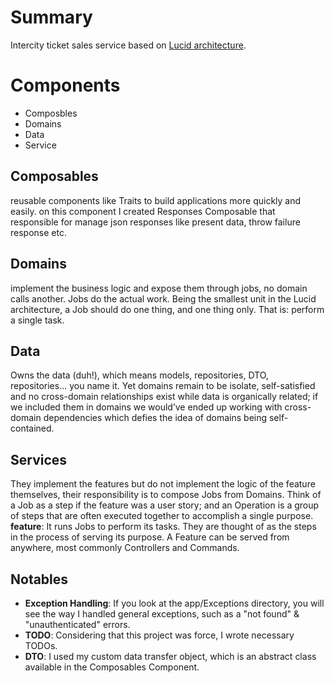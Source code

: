 # Summary
Intercity ticket sales service based on [Lucid architecture](https://lucid-architecture.gitbook.io/docs/). 

# Components
- Composbles
- Domains
- Data
- Service

## Composables
reusable components like Traits  to build applications more quickly and easily.
on this component I created Responses Composable that responsible for manage json responses like present data, throw failure response etc.

## Domains
implement the business logic and expose them through jobs, no domain calls another. Jobs do the actual work. Being the smallest unit in the Lucid architecture, a Job should do one thing, and one thing only. That is: perform a single task.

## Data
Owns the data (duh!), which means models, repositories, DTO, repositories... you name it. Yet domains remain to be isolate, self-satisfied and no cross-domain relationships exist while data is organically related; if we included them in domains we would’ve ended up working with cross-domain dependencies which defies the idea of domains being self-contained.

## Services
They implement the features but do not implement the logic of the feature themselves, their responsibility is to compose Jobs from Domains. Think of a Job as a step if the feature was a user story; and an Operation is a group of steps that are often executed together to accomplish a single purpose.
__feature__:  It runs Jobs to perform its tasks. They are thought of as the steps in the process of serving its purpose. A Feature can be served from anywhere, most commonly Controllers and Commands.

## Notables
 - __Exception Handling__: If you look at the app/Exceptions directory, you will see the way I handled general exceptions, such as a  "not found" & "unauthenticated" errors.
  - __TODO__: Considering that this project was force, I wrote necessary TODOs.
  - __DTO__: I used my custom data transfer object, which is an abstract class available in the Composables Component.
